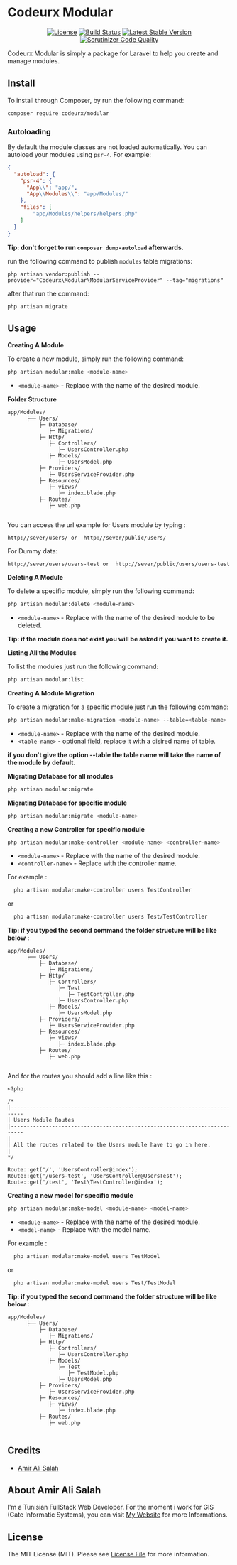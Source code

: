 # Codeurx Modular
<p align="center">
<a href="https://packagist.org/packages/codeurx/modular"><img src="https://img.shields.io/github/license/codeurx/modular.svg" alt="License"></a>
<a href="https://travis-ci.org/codeurx/modular"><img src="https://travis-ci.org/codeurx/modular.svg?branch=master" alt="Build Status"></a>
<a href="https://packagist.org/packages/codeurx/modular"><img src="https://img.shields.io/packagist/v/codeurx/modular.svg" alt="Latest Stable Version"></a>
<a href="https://packagist.org/packages/codeurx/modular"><img src="https://scrutinizer-ci.com/g/codeurx/modular/badges/quality-score.png?b=v2.2" alt="Scrutinizer Code Quality"></a>
</p>

Codeurx Modular is simply a package for Laravel to help you create and manage modules.

## Install

To install through Composer, by run the following command:

``` bash
composer require codeurx/modular
```

### Autoloading

By default the module classes are not loaded automatically. You can autoload your modules using `psr-4`. For example:

``` json
{
  "autoload": {
    "psr-4": {
      "App\\": "app/",
      "App\\Modules\\": "app/Modules/"
    },
    "files": [
        "app/Modules/helpers/helpers.php"
    ]
  }
}
```

**Tip: don't forget to run `composer dump-autoload` afterwards.**

run the following command to publish `modules` table migrations:

```
php artisan vendor:publish --provider="Codeurx\Modular\ModularServiceProvider" --tag="migrations"
```

after that run the command:

```
php artisan migrate
```

## Usage

**Creating A Module**

To create a new module, simply run the following command:
``` bash
php artisan modular:make <module-name>
```
- `<module-name>` - Replace with the name of the desired module.

**Folder Structure**
```
app/Modules/
      ├── Users/
          ├─ Database/
             ├─ Migrations/
          ├─ Http/
             ├─ Controllers/
                ├─ UsersController.php
             ├─ Models/
                ├─ UsersModel.php
          ├─ Providers/
             ├─ UsersServiceProvider.php
          ├─ Resources/
             ├─ views/
                ├─ index.blade.php
          ├─ Routes/
             ├─ web.php 
      
```

You can access the url example for Users module by typing :
```
http://sever/users/ or  http://sever/public/users/
```

For Dummy data:
```
http://sever/users/users-test or  http://sever/public/users/users-test
```

**Deleting A Module**

To delete a specific module, simply run the following command:
``` bash
php artisan modular:delete <module-name>
```
- `<module-name>` - Replace with the name of the desired module to be deleted.

**Tip: if the module does not exist you will be asked if you want to create it.**

**Listing All the Modules**

To list the modules just run the following command:

``` bash
php artisan modular:list
```

**Creating A Module Migration**

To create a migration for a specific module just run the following command:

``` bash
php artisan modular:make-migration <module-name> --table=<table-name>
```
 - `<module-name>` - Replace with the name of the desired module.
 - `<table-name>` - optional field, replace it with a disired name of table.
 
**if you don't give the option --table the table name will take the name of the module by default.**
 
**Migrating Database for all modules**

 ``` bash
 php artisan modular:migrate
 ```
 
**Migrating Database for specific module**
 
 ``` bash
 php artisan modular:migrate <module-name>
 ```
 
 **Creating a new Controller for specific module**
  
  ``` bash
  php artisan modular:make-controller <module-name> <controller-name>
  ```

- `<module-name>` - Replace with the name of the desired module.
- `<controller-name>` - Replace with the controller name.

For example :

``` bash
  php artisan modular:make-controller users TestController
  ```
or
 
``` bash
  php artisan modular:make-controller users Test/TestController
  ```
**Tip: if you typed the second command the folder structure will be like below :**

```
app/Modules/
      ├── Users/
          ├─ Database/
             ├─ Migrations/
          ├─ Http/
             ├─ Controllers/
                ├─ Test 
                   ├─ TestController.php
                ├─ UsersController.php
             ├─ Models/
                ├─ UsersModel.php
          ├─ Providers/
             ├─ UsersServiceProvider.php
          ├─ Resources/
             ├─ views/
                ├─ index.blade.php
          ├─ Routes/
             ├─ web.php 
      
```

And for the routes you should add a line like this :

```
<?php

/*
|--------------------------------------------------------------------------
| Users Module Routes
|--------------------------------------------------------------------------
|
| All the routes related to the Users module have to go in here. 
|
*/

Route::get('/', 'UsersController@index');
Route::get('/users-test', 'UsersController@UsersTest');
Route::get('/test', 'Test\TestController@index');
```

**Creating a new model for specific module**
  
  ``` bash
  php artisan modular:make-model <module-name> <model-name>
  ```

- `<module-name>` - Replace with the name of the desired module.
- `<model-name>` - Replace with the model name.

For example :

``` bash
  php artisan modular:make-model users TestModel
  ```
or
 
``` bash
  php artisan modular:make-model users Test/TestModel
  ```
**Tip: if you typed the second command the folder structure will be like below :**

```
app/Modules/
      ├── Users/
          ├─ Database/
             ├─ Migrations/
          ├─ Http/
             ├─ Controllers/
                ├─ UsersController.php
             ├─ Models/
                ├─ Test 
                   ├─ TestModel.php
                ├─ UsersModel.php
          ├─ Providers/
             ├─ UsersServiceProvider.php
          ├─ Resources/
             ├─ views/
                ├─ index.blade.php
          ├─ Routes/
             ├─ web.php 
      
```

## Credits

- [Amir Ali Salah](https://github.com/codeurx)

## About Amir Ali Salah

I'm a Tunisian FullStack Web Developer. For the moment i work for GIS (Gate Informatic Systems), you can visit [My Website](http://amir-ali.eb2a.com) for more Informations.

## License

The MIT License (MIT). Please see [License File](LICENSE.md) for more information.
